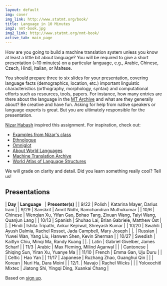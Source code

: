 ```yaml
---
layout: default
img: cover
img_link: http://www.statmt.org/book/
title: Language in 10 Minutes
img2: nmt-book.jpg
img2_link: http://www.statmt.org/nmt-book/
active_tab: main_page 
---
```


How are you going to build a machine translation system unless you know at
least a little bit about language? You will be required to give 
a short presentation (~10 minutes) on a particular language, 
e.g., Arabic, Chinese, Czech, Hindi, Italian, or Maltese.

You should prepare three to six slides for your presentation, covering
language facts (demographics, location, etc.) important linguistic 
characteristics (orthography, morphology, syntax) and computational efforts 
such as resources, tools, papers. For instance,  how many entries are there
about the language in the [MT Archive](http://www.mt-archive.info/) 
and what are they generally about? Be creative and have fun. 
Asking for help from native speakers or language experts is great.
But you are ultimately responsible for the presentation.

[Nizar Habash](http://www.nizarhabash.com/) inspired this assignment.
For inspiration, check out:

* [Examples from Nizar's class](https://sites.google.com/site/comse6998machinetranslation/language-in-10-minutes)
* [Ethnologue](http://www.ethnologue.com/)
* [Omniglot](http://www.omniglot.com/)
* [About World Languages](http://www.aboutworldlanguages.com/)
* [Machine Translation Archive](http://www.mt-archive.info/)
* [World Atlas of Language Structures](http://wals.info/)

We will grade on clarity and detail. Did you learn 
something really cool? Tell us!

Presentations
-------------

| **Day** | **Language**&nbsp;&nbsp; | **Presenter(s)** |
| 9/22  | Polish | Katarina Mayer, Darius Irani |
| 9/29  | Sanskrit | Amrit Nidhi, Ramchandran Muthukumar |
| 10/6  | Chinese | Wenqian Xu, Yifan Gao, Bohao Tang, Zixuan Wang, Taiyi Wang, Quanjun Lang |
| 10/13 | Spanish | Shuhao Lai, Brian Gabriele, Matthew Ost |
|.      | Hindi | Ishita Tripathi, Ankur Kejriwal, Shreyash Kumar |
| 10/20 | Swahili | Ayush Dalmia, Rachel Rosset, Jada Campbell, Mary Joseph |
|.      | Russian | Yuwei Wan, Yang Liu, Hanwen Shen, Kevin Sherman |
| 10/27 | Swedish | Kaitlyn Chiu, Minqi Ma, Randy Kuang |
|.      | Latin | Gabriel Givelber, James Scharf |
| 11/3  | Arabic | Max Fleming, Milind Agarwal |
|       | Cantonese | Shiqing Sun, Yiran Xu, Yuanye Ma |
| 11/10 | French | Emma Gan, Uju Duru |
|       | Celtic | Hao Yan |
| 11/17 | Japanese | Ruzhang Zhao, Guanghui Qin |
|       | Korean | Nuri Ha, Dara Moini |
| 12/1. | Navajo | Rachel Wicks |
|       | Yoloxochitl Mixtec | Jiatong Shi, Yingqi Ding, Xuankai Chang |

Based on [sign up](https://docs.google.com/document/d/16nZiuk4555oQNVJ5H7AH_WpmanYC7H74H95ZczqRA-Y/edit?usp=sharing).



